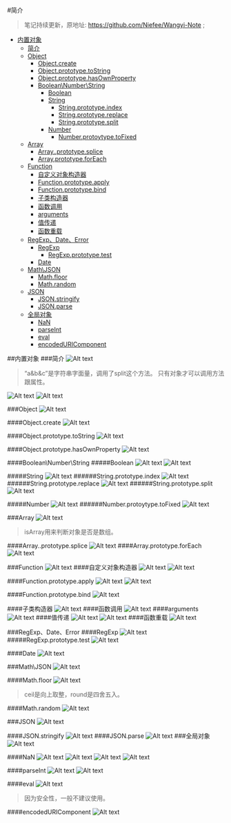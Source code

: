 #简介

>笔记持续更新，原地址:  https://github.com/Niefee/Wangyi-Note ;

<ul>
<li><a href="#内置对象">内置对象</a><ul>
<li><a href="#简介">简介</a></li>
<li><a href="#object">Object</a><ul>
<li><a href="#objectcreate">Object.create</a></li>
<li><a href="#objectprototypetostring">Object.prototype.toString</a></li>
<li><a href="#objectprototypehasownproperty">Object.prototype.hasOwnProperty</a></li>
<li><a href="#booleannumberstring">Boolean\Number\String</a><ul>
<li><a href="#boolean">Boolean</a></li>
<li><a href="#string">String</a><ul>
<li><a href="#stringprototypeindex">String.prototype.index</a></li>
<li><a href="#stringprototypereplace">String.prototype.replace</a></li>
<li><a href="#stringprototypesplit">String.prototype.split</a></li>
</ul>
</li>
<li><a href="#number">Number</a><ul>
<li><a href="#numberprotoytypetofixed">Number.protoytype.toFixed</a></li>
</ul>
</li>
</ul>
</li>
</ul>
</li>
<li><a href="#array">Array</a><ul>
<li><a href="#arrayprototypesplice">Array..prototype.splice</a></li>
<li><a href="#arrayprototypeforeach">Array.prototype.forEach</a></li>
</ul>
</li>
<li><a href="#function">Function</a><ul>
<li><a href="#自定义对象构造器">自定义对象构造器</a></li>
<li><a href="#functionprototypeapply">Function.prototype.apply</a></li>
<li><a href="#functionprototypebind">Function.prototype.bind</a></li>
<li><a href="#子类构造器">子类构造器</a></li>
<li><a href="#函数调用">函数调用</a></li>
<li><a href="#arguments">arguments</a></li>
<li><a href="#值传递">值传递</a></li>
<li><a href="#函数重载">函数重载</a></li>
</ul>
</li>
<li><a href="#regexpdateerror">RegExp、Date、Error</a><ul>
<li><a href="#regexp">RegExp</a><ul>
<li><a href="#regexpprototypetest">RegExp.prototype.test</a></li>
</ul>
</li>
<li><a href="#date">Date</a></li>
</ul>
</li>
<li><a href="#mathjson">Math\JSON</a><ul>
<li><a href="#mathfloor">Math.floor</a></li>
<li><a href="#mathrandom">Math.random</a></li>
</ul>
</li>
<li><a href="#json">JSON</a><ul>
<li><a href="#jsonstringify">JSON.stringify</a></li>
<li><a href="#jsonparse">JSON.parse</a></li>
</ul>
</li>
<li><a href="#全局对象">全局对象</a><ul>
<li><a href="#nan">NaN</a></li>
<li><a href="#parseint">parseInt</a></li>
<li><a href="#eval">eval</a></li>
<li><a href="#encodeduricomponent">encodedURIComponent</a></li>
</ul>
</li>
</ul>
</li>
</ul>

##内置对象
###简介
![Alt text](img/1433922022267.png)
>“a&b&c”是字符串字面量，调用了split这个方法。
>只有对象才可以调用方法跟属性。

![Alt text](img/1433922237277.png)
![Alt text](img/1433922260426.png)

###Object
![Alt text](img/1433922481932.png)

####Object.create
![Alt text](img/1433922557728.png)

####Object.prototype.toString
![Alt text](img/1433922686031.png)

####Object.prototype.hasOwnProperty
![Alt text](img/1433922806161.png)

####Boolean\Number\String
#####Boolean
![Alt text](img/1433922986196.png)
![Alt text](img/1433923021597.png)

#####String
![Alt text](img/1433923110028.png)
######String.prototype.index
![Alt text](img/1433923260295.png)
######String.prototype.replace
![Alt text](img/1433923354187.png)
######String.prototype.split
![Alt text](img/1433923489489.png)

#####Number
![Alt text](img/1433923559529.png)
######Number.protoytype.toFixed
![Alt text](img/1433923617211.png)

###Array
![Alt text](img/1433936183877.png)
>isArray用来判断对象是否是数组。

####Array..prototype.splice
![Alt text](img/1433936335603.png)
####Array.prototype.forEach
![Alt text](img/1433939757622.png)

###Function
![Alt text](img/1433991291104.png)
####自定义对象构造器
![Alt text](img/1433991394990.png)
![Alt text](img/1433991431543.png)

####Function.prototype.apply
![Alt text](img/1433991515896.png)
![Alt text](img/1433991619220.png)

####Function.prototype.bind
![Alt text](img/1433991741784.png)

####子类构造器
![Alt text](img/1433991857270.png)
####函数调用
![Alt text](img/1433991923902.png)
####arguments
![Alt text](img/1433992050992.png)
####值传递
![Alt text](img/1433993217680.png)
![Alt text](img/1433993302806.png)
####函数重载
![Alt text](img/1433993597791.png)

###RegExp、Date、Error
####RegExp
![Alt text](img/1433993967360.png)
#####RegExp.prototype.test
![Alt text](img/1433994056828.png)

####Date
![Alt text](img/1433994095887.png)

###Math\JSON
![Alt text](img/1433994169601.png)

####Math.floor
![Alt text](img/1433994217144.png)
>ceil是向上取整，round是四舍五入。

####Math.random
![Alt text](img/1433994281869.png)

###JSON
![Alt text](img/1433994302024.png)

####JSON.stringify
![Alt text](img/1433994346099.png)
####JSON.parse
![Alt text](img/1433994743203.png)
###全局对象
![Alt text](img/1433994810288.png)

####NaN
![Alt text](img/1433994846574.png)
![Alt text](img/1433994861754.png)
![Alt text](img/1433994873091.png)
![Alt text](img/1433994894141.png)

####parseInt
![Alt text](img/1433994939256.png)
![Alt text](img/1433994950853.png)

####eval
![Alt text](img/1433994997101.png)
>因为安全性，一般不建议使用。

####encodedURIComponent
![Alt text](img/1433995122302.png)



